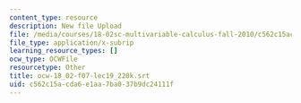 ```yaml
---
content_type: resource
description: New file Upload
file: /media/courses/18-02sc-multivariable-calculus-fall-2010/c562c15acda6e1aa7ba037b9dc24111f_ocw-18_02-f07-lec19_220k.srt
file_type: application/x-subrip
learning_resource_types: []
ocw_type: OCWFile
resourcetype: Other
title: ocw-18_02-f07-lec19_220k.srt
uid: c562c15a-cda6-e1aa-7ba0-37b9dc24111f
---
```

